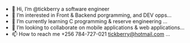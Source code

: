 - 👋 Hi, I’m @tickberry a software engineer
- 👀 I’m interested in Front & Backend porgramming, and DEV opps...
- 🌱 I’m currently learning C programming & reserve engineering ...
- 💞️ I’m looking to collaborate on mobile applications & web applications...
- 📫 How to reach me +256 784-727-021 tickberry@hotmail.com ...

<!---
tickberry/tickberry is a ✨ special ✨ repository because its `README.md` (this file) appears on your GitHub profile.
You can click the Preview link to take a look at your changes.
--->
